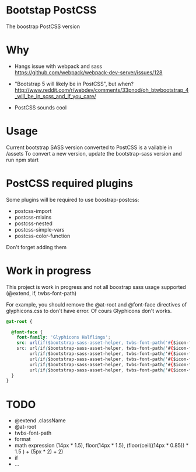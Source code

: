 # Bootstap PostCSS

The boostrap PostCSS version

# Why

* Hangs issue with webpack and sass
https://github.com/webpack/webpack-dev-server/issues/128

* "Bootstrap 5 will likely be in PostCSS", but when?
http://www.reddit.com/r/webdev/comments/33pnod/oh_btwbootstrap_4_will_be_in_scss_and_if_you_care/

* PostCSS sounds cool

# Usage

Current bootstrap SASS version converted to PostCSS is a vailable in /assets
To convert a new version, update the bootstrap-sass version and run npm start

# PostCSS required plugins

Some plugins will be required to use boostrap-postcss:
* postcss-import
* postcss-mixins
* postcss-nested
* postcss-simple-vars
* postcss-color-function

Don't forget adding them

# Work in progress

This project is work in progress and not all boostrap sass usage supported (@extend, if, twbs-font-path)

For example, you should remove the @at-root and @font-face directives of glyphicons.css to don't have error. Of cours Glyphicons don't works.

```css
@at-root {

  @font-face {
    font-family: 'Glyphicons Halflings';
    src: url(if($bootstrap-sass-asset-helper, twbs-font-path('#{$icon-font-path}#{$icon-font-name}.eot'), '#{$icon-font-path}#{$icon-font-name}.eot'));
    src: url(if($bootstrap-sass-asset-helper, twbs-font-path('#{$icon-font-path}#{$icon-font-name}.eot?#iefix'), '#{$icon-font-path}#{$icon-font-name}.eot?#iefix')) format('embedded-opentype'),
         url(if($bootstrap-sass-asset-helper, twbs-font-path('#{$icon-font-path}#{$icon-font-name}.woff2'), '#{$icon-font-path}#{$icon-font-name}.woff2')) format('woff2'),
         url(if($bootstrap-sass-asset-helper, twbs-font-path('#{$icon-font-path}#{$icon-font-name}.woff'), '#{$icon-font-path}#{$icon-font-name}.woff')) format('woff'),
         url(if($bootstrap-sass-asset-helper, twbs-font-path('#{$icon-font-path}#{$icon-font-name}.ttf'), '#{$icon-font-path}#{$icon-font-name}.ttf')) format('truetype'),
         url(if($bootstrap-sass-asset-helper, twbs-font-path('#{$icon-font-path}#{$icon-font-name}.svg##{$icon-font-svg-id}'), '#{$icon-font-path}#{$icon-font-name}.svg##{$icon-font-svg-id}')) format('svg');
  }
}
```

# TODO

* @extend .className
* @at-root
* twbs-font-path
* format
* math expression (14px * 1.5), floor(14px * 1.5), (floor(ceil((14px * 0.85)) * 1.5 ) + (5px * 2) + 2)
* if
* ...

